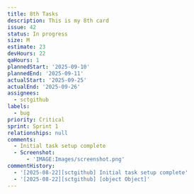 ```yaml
---
title: 8th Tasks
description: This is my 8th card
issue: 42
status: In progress
size: M
estimate: 23
devHours: 22
qaHours: 1
plannedStart: '2025-09-10'
plannedEnd: '2025-09-11'
actualStart: '2025-09-25'
actualEnd: '2025-09-26'
assignees:
  - sctgithub
labels:
  - bug
priority: Critical
sprint: Sprint 1
relationships: null
comments:
  - Initial task setup complete
  - Screenshot:
      - 'IMAGE:Images/screenshot.png'
commentHistory:
  - '[2025-08-22][sctgithub] Initial task setup complete'
  - '[2025-08-22][sctgithub] [object Object]'
---
```


